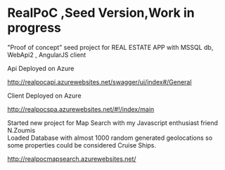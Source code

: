 # RealPoC ,Seed Version,Work in progress
"Proof of concept" seed project for REAL ESTATE APP with MSSQL db, WebApi2 , AngularJS client

Api Deployed on Azure

http://realpocapi.azurewebsites.net/swagger/ui/index#/General

Client Deployed on Azure

http://realpocspa.azurewebsites.net/#!/index/main

Started new project for Map Search with my Javascript enthusiast friend N.Zoumis    
Loaded Database with almost 1000 random generated geolocations so some properties could be considered Cruise Ships.

http://realpocmapsearch.azurewebsites.net/

